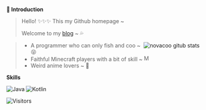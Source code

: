 **:loudspeaker: Introduction**

> Hello! :sparkles::sparkles::sparkles: This my Github homepage ~
>
> Welcome to my [blog](https://blog.novacoo.cn) ~ :sweat_drops:

<a href="https://github.com/anuraghazra/github-readme-stats">
  <img src="https://github-readme-stats.vercel.app/api?username=novacoo&show_icons=true&theme=radical" align="right" alt="novacoo gitub stats">
</a>

> * A programmer who can only fish and coo ~ :stuck_out_tongue_closed_eyes:
> * Faithful Minecraft players with a bit of skill ~ <img src="./etc/mc.ico" width="16" alt="Minecraft">
> * Weird anime lovers ~ :ghost:

**Skills**

![Java](https://img.shields.io/badge/-Java-ff69b4?stype=flat-square&logo=Java&logoColor=3366ff)
![Kotlin](https://img.shields.io/badge/-Kotlin-orange?stype=flat-square&logo=Kotlin&logoColor=3366ff)

![Visitors](https://visitor-badge.glitch.me/badge?page_id=novacoo.novacoo.readme)
